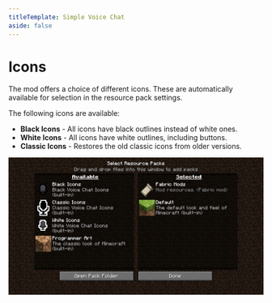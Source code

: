```yaml
---
titleTemplate: Simple Voice Chat
aside: false
---
```


# Icons

The mod offers a choice of different icons.
These are automatically available for selection in the resource pack settings.

The following icons are available:

- **Black Icons** - All icons have black outlines instead of white ones.
- **White Icons** - All icons have white outlines, including buttons.
- **Classic Icons** - Restores the old classic icons from older versions.


![](images/voicechat_resource_packs.png)
